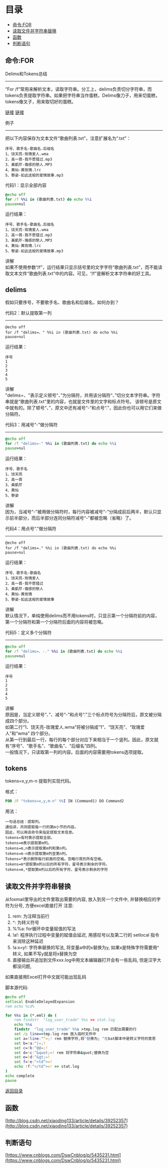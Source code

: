 # 目录

* [命令:FOR](#命令:FOR)
* [读取文件并字符串替换](#读取文件并字符串替换)
* [函数](#函数)
* [判断语句](#判断语句)

## 命令:FOR

Delims和Tokens总结
****
 
“For /f”常用来解析文本，读取字符串。分工上，delims负责切分字符串，而tokens负责提取字符串。如果把字符串当作蛋糕，Delims像刀子，用来切蛋糕，tokens像叉子，用来取切好的蛋糕。

[链接](http://www.jb51.net/article/17927.htm)
[链接](http://www.jb51.net/article/17928.htm)

例子
****

把以下内容保存为文本文件“歌曲列表.txt”，注意扩展名为“.txt”：

    序号、歌手名-歌曲名.后缀名 
    1、饶天亮-玫瑰爱人.wma 
    2、高一首-我不愿错过.mp3 
    3、黃凱芹-傷感的戀人.MP3 
    4、黄灿-黄玫瑰.lrc 
    5、黎姿-如此这般的爱情故事.mp3 
    
代码1：显示全部内容 
```bat
@echo off 
for /f %%i in (歌曲列表.txt) do echo %%i 
pause>nul
```
运行结果：

    序号、歌手名-歌曲名.后缀名 
    1、饶天亮-玫瑰爱人.wma 
    2、高一首-我不愿错过.mp3 
    3、黃凱芹-傷感的戀人.MP3 
    4、黄灿-黄玫瑰.lrc 
    5、黎姿-如此这般的爱情故事.mp3 

讲解  
如果不使用参数“/f”，运行结果只显示括号里的文字字符“歌曲列表.txt”，而不能读取文本文件“歌曲列表.txt”中的内容。可见，“/f”是解析文本字符串的好工具。 

delims
----
假如只要序号，不要歌手名、歌曲名和后缀名，如何办到？ 

代码2：默认提取第一列 
****
```bar
@echo off 
for /f "delims=、" %%i in (歌曲列表.txt) do echo %%i 
pause>nul 
```
运行结果： 

    序号 
    1 
    2 
    3 
    4 
    5 
    
讲解  
"delims=、"表示定义顿号“、”为分隔符，并用该分隔符“、”切分文本字符串。字符串就是“歌曲列表.txt”里的内容，也就是文件里的文字和标点符号。 该顿号是原文中就有的。除了顿号“、”，原文中还有减号“-”和点号“.”，因此你也可以用它们来做分隔符。 

代码3：用减号“-”做分隔符 
****
```bat
@echo off 
for /f "delims=-" %%i in (歌曲列表.txt) do echo %%i 
pause>nul
```
运行结果： 

    序号、歌手名 
    1、饶天亮 
    2、高一首 
    3、黃凱芹 
    4、黄灿 
    5、黎姿 

讲解  
因为，当减号“-”被用做分隔符时，每行内容被减号“-”分隔成前后两半，默认只显示前半部分，而后半部分连同分隔符减号“-”都被忽略（省略）了。

代码4：用点号“.”做分隔符 
****
```bar
@echo off 
for /f "delims=." %%i in (歌曲列表.txt) do echo %%i 
pause>nul 
```
运行结果： 

    序号、歌手名-歌曲名 
    1、饶天亮-玫瑰爱人 
    2、高一首-我不愿错过 
    3、黃凱芹-傷感的戀人 
    4、黄灿-黄玫瑰 
    5、黎姿-如此这般的爱情故事 

讲解  
默认情况下，单纯使用delims而不用tokens时，只显示第一个分隔符前的内容，第一个分隔符和第一个分隔符后面的内容将被忽略。 

代码5：定义多个分隔符 
****
```bat
@echo off 
for /f "delims=、-." %%i in (歌曲列表.txt) do echo %%i 
pause>nul 
```
运行结果： 

    序号 
    1 
    2 
    3 
    4 
    5 
讲解  
原因是，当定义顿号“、”、减号“-”和点号“.”三个标点符号为分隔符后，原文被分隔成四个部分。   
如第二行“1、饶天亮-玫瑰爱人.wma”将被分隔成“1”、“饶天亮”、“玫瑰爱人”和“wma” 四个部分。   
从第一行到最后一行，每行的每个部分对应下来相当于一个竖列。因此，原文就有“序号”、“歌手名”、“歌曲名”、“后缀名”四列。   
一般情况下，只读取第一列的内容。后面的内容需要用tokens选项提取。  

tokens
----
tokens=x,y,m-n 提取列实现代码。

格式： 
```bat
FOR /F "tokens=x,y,m-n" %%I IN (Command1) DO Command2 
```
用法： 

    一句话总结：提取列。 
    通俗讲，共同提取每一行的第m小节的内容。 
    因此，可以用该命令来指定提取文本信息。 
    tokens=有时表示提取全部。 
    tokens=m表示提取第m列。 
    tokens=m,n表示提取第m列和第n列。 
    tokens=m-n表示提取第m列至第n列。 
    Tokens=*表示删除每行前面的空格。忽略行首的所有空格。 
    tokens=m*提取第m列以后的所有字符，星号表示剩余的字符。 
    tokens=m,*提取第m列以后的所有字符，星号表示剩余的字符

## 读取文件并字符串替换

从foxmail里导出的文件里取出需要的内容, 放入到另一个文件中, 并替换相应的字符为分号, 方便excel直接打开
注意:
1. rem: 为注释当前行
2. ^: 为转义符号
3. %%a: for循环中变量赋值的写法
4. !a!: 程序执行过程中变量的赋值会延迟, 用感叹号以及第二行的 setlocal 指令来消除这种延迟
5. !a:x=y!: 字符串替换的写法, 将变量a中的x替换为y, 如果x是特殊字符需要用^转义, 如果不写y就是将x替换为空
6. 直接输出并追加到文件xxx.log中用文本编辑器打开会有一些乱码, 但是汉字大都没问题,

如果直接用Excel打开中文就可能出现乱码

脚本源代码:
```bat
@echo off 
setlocal EnableDelayedExpansion
rem echo %cd%

for %%s in (*.eml) do (
    rem findstr  "log_user_trade" %%s >> stat.log
    echo %%s
    findstr  "log_user_trade" %%s >tmp.log rem 匹配出需要的行
    set /p line=<tmp.log rem 放入临时文件中
    set a=!line:^^=;! rem 替换字符,将^替换为; ^在bat脚本中是转义字符的意思
    set b=!a:^|=;!
    set c=!b:^@@=;!
    set d=!c:^&quot;=! rem 将字符串&quot;替换为空
    set e=!d:^&gt;=!
    set f=!e:^<td^>=!
    echo !f:^</td^>=! >> stat.log
) 
echo complete
pause
```
[返回目录](#目录)

## 函数
[http://blog.csdn.net/xiaoding133/article/details/39252357](http://blog.csdn.net/xiaoding133/article/details/39252357)

## 判断语句
[https://www.cnblogs.com/DswCnblog/p/5435231.html](https://www.cnblogs.com/DswCnblog/p/5435231.html)
